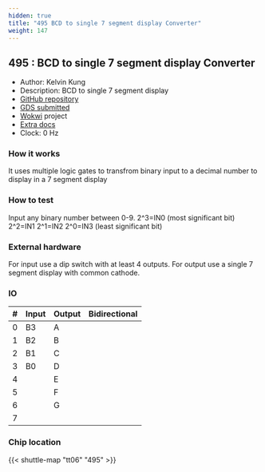 ```yaml
---
hidden: true
title: "495 BCD to single 7 segment display Converter"
weight: 147
---
```


## 495 : BCD to single 7 segment display Converter

* Author: Kelvin Kung
* Description: BCD to single 7 segment display
* [GitHub repository](https://github.com/kelvinutp/bcd-2-7segment-decoder)
* [GDS submitted](https://github.com/kelvinutp/bcd-2-7segment-decoder/actions/runs/8699935440)
* [Wokwi](https://wokwi.com/projects/395061443288867841) project
* [Extra docs]()
* Clock: 0 Hz

<!---

This file is used to generate your project datasheet. Please fill in the information below and delete any unused
sections.

You can also include images in this folder and reference them in the markdown. Each image must be less than
512 kb in size, and the combined size of all images must be less than 1 MB.
-->


### How it works

It uses multiple logic gates to transfrom binary input to a decimal number to display in a 7 segment display

### How to test

Input any binary number between 0-9.
2^3=IN0 (most significant bit)
2^2=IN1
2^1=IN2
2^0=IN3 (least significant bit)

### External hardware

For input use a dip switch with at least 4 outputs.
For output use a single 7 segment display with common cathode.


### IO

| #             | Input    | Output   | Bidirectional   |
| ------------- | -------- | -------- | --------------- |
| 0 | B3  | A  |      |
| 1 | B2  | B  |      |
| 2 | B1  | C  |      |
| 3 | B0  | D  |      |
| 4 |   | E  |      |
| 5 |   | F  |      |
| 6 |   | G  |      |
| 7 |   |   |      |


### Chip location

{{< shuttle-map "tt06" "495" >}}
